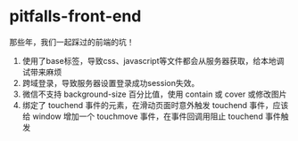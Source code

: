 # pitfalls-front-end
那些年，我们一起踩过的前端的坑！

1. 使用了base标签，导致css、javascript等文件都会从服务器获取，给本地调试带来麻烦
2. 跨域登录，导致服务器设置登录成功session失效。
3. 微信不支持 background-size 百分比值，使用 contain 或 cover 或修改图片
4. 绑定了 touchend 事件的元素，在滑动页面时意外触发 touchend 事件，应该给 window 增加一个 touchmove 事件，在事件回调用阻止 touchend 事件触发
